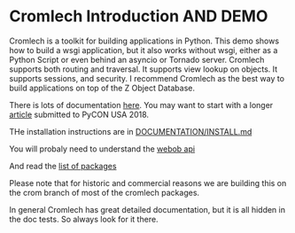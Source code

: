 Cromlech Introduction AND DEMO
=====================

Cromlech is a toolkit for building applications in Python. This demo
shows how to build a wsgi application, but it also
works without wsgi, either as a Python Script or even behind an asyncio or
Tornado server.  Cromlech supports both routing and traversal.  It supports
view lookup on objects.  It supports sessions, and security. I recommend
Cromlech as the best way to build applications on top of the Z Object
Database.  


There is lots of documentation [here](./src/cromdemo/docs).
You may want to start with 
a longer   [article](./src/cromdemo/docs/article.md) submitted to
PyCON USA 2018.

THe installation instructions are in [DOCUMENTATION/INSTALL.md](./DOCUMENTATION/INSTALL.md)

You will probaly need to understand the [webob api](https://docs.pylonsproject.org/projects/webob/en/stable/reference.html)

And read the [list of packages](http://trac.dolmen-project.org/wiki/technical-overview)

Please note that for historic and commercial reasons we are building this on
the crom branch of most of the cromlech packages.

In general Cromlech has great detailed documentation, but it is all hidden
in the doc tests.  So always look for it there.


